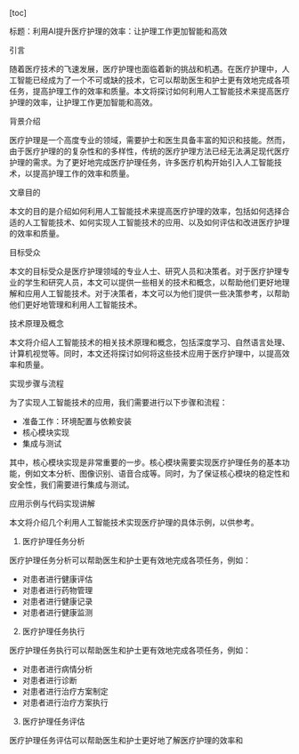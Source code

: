 
[toc]                    
                
                
标题：利用AI提升医疗护理的效率：让护理工作更加智能和高效

引言

随着医疗技术的飞速发展，医疗护理也面临着新的挑战和机遇。在医疗护理中，人工智能已经成为了一个不可或缺的技术，它可以帮助医生和护士更有效地完成各项任务，提高护理工作的效率和质量。本文将探讨如何利用人工智能技术来提高医疗护理的效率，让护理工作更加智能和高效。

背景介绍

医疗护理是一个高度专业的领域，需要护士和医生具备丰富的知识和技能。然而，由于医疗护理的的复杂性和的多样性，传统的医疗护理方法已经无法满足现代医疗护理的需求。为了更好地完成医疗护理任务，许多医疗机构开始引入人工智能技术，以提高护理工作的效率和质量。

文章目的

本文的目的是介绍如何利用人工智能技术来提高医疗护理的效率，包括如何选择合适的人工智能技术、如何实现人工智能技术的应用、以及如何评估和改进医疗护理的效率和质量。

目标受众

本文的目标受众是医疗护理领域的专业人士、研究人员和决策者。对于医疗护理专业的学生和研究人员，本文可以提供一些相关的技术和概念，以帮助他们更好地理解和应用人工智能技术。对于决策者，本文可以为他们提供一些决策参考，以帮助他们更好地管理和利用人工智能技术。

技术原理及概念

本文将介绍人工智能技术的相关技术原理和概念，包括深度学习、自然语言处理、计算机视觉等。同时，本文还将探讨如何将这些技术应用于医疗护理中，以提高效率和质量。

实现步骤与流程

为了实现人工智能技术的应用，我们需要进行以下步骤和流程：

- 准备工作：环境配置与依赖安装
- 核心模块实现
- 集成与测试

其中，核心模块实现是非常重要的一步。核心模块需要实现医疗护理任务的基本功能，例如文本分析、图像识别、语音合成等。同时，为了保证核心模块的稳定性和安全性，我们需要进行集成与测试。

应用示例与代码实现讲解

本文将介绍几个利用人工智能技术实现医疗护理的具体示例，以供参考。

1. 医疗护理任务分析

医疗护理任务分析可以帮助医生和护士更有效地完成各项任务，例如：

- 对患者进行健康评估
- 对患者进行药物管理
- 对患者进行健康记录
- 对患者进行健康监测

2. 医疗护理任务执行

医疗护理任务执行可以帮助医生和护士更有效地完成各项任务，例如：

- 对患者进行病情分析
- 对患者进行诊断
- 对患者进行治疗方案制定
- 对患者进行治疗方案执行

3. 医疗护理任务评估

医疗护理任务评估可以帮助医生和护士更好地了解医疗护理的效率和

